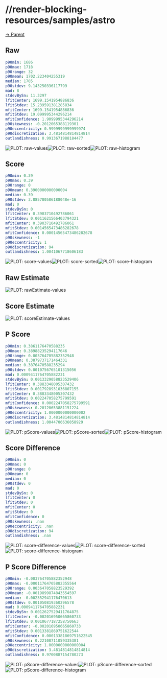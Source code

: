
# //render-blocking-resources/samples/astro

[→ Parent](../..)


## Raw


```yaml
p90min: 1686
p90max: 1718
p90range: 32
p90mean: 1702.223404255319
median: 1705
p90stdev: 9.143250336117799
mad: 8
stdevBySn: 11.3297
lfitCenter: 1699.1541954886836
lfitStdev: 15.239591381285834
mfitCenter: 1699.1541954886836
mfitStdev: 19.099995344296214
mfitConfidence: 1.9099995344296214
p90skewness: -0.2012065388119301
p90eccentricity: 0.9999999999999974
p90discretization: 3.4814814814814814
outlandishness: 0.9913671988184477

```

![PLOT: raw-values](./raw/values.svg)![PLOT: raw-sorted](./raw/sorted.svg)![PLOT: raw-histogram](./raw/histogram.svg)
## Score


```yaml
p90min: 0.39
p90max: 0.39
p90range: 0
p90mean: 0.3900000000000004
median: 0.39
p90stdev: 3.885780586188048e-16
mad: 0
stdevBySn: 0
lfitCenter: 0.3903710492786061
lfitStdev: 0.0011621566403794321
mfitCenter: 0.3903710492786061
mfitStdev: 0.0014565473486282678
mfitConfidence: 0.00014565473486282678
p90skewness: -1
p90eccentricity: 1
p90discretization: 94
outlandishness: 1.0041067718606183

```

![PLOT: score-values](./score/values.svg)![PLOT: score-sorted](./score/sorted.svg)![PLOT: score-histogram](./score/histogram.svg)
## Raw Estimate

![PLOT: rawEstimate-values](./rawEstimate/values.svg)
## Score Estimate

![PLOT: scoreEstimate-values](./scoreEstimate/values.svg)
## P Score


```yaml
p90min: 0.3861176470588235
p90max: 0.38988235294117646
p90range: 0.003764705882352948
p90mean: 0.3879737171464331
median: 0.3876470588235294
p90stdev: 0.0010756765101315056
mad: 0.0009411764705882231
stdevBySn: 0.0013329058823529406
lfitCenter: 0.3883348005307432
lfitStdev: 0.0017928931036807155
mfitCenter: 0.3883348005307432
mfitStdev: 0.002247058275799591
mfitConfidence: 0.0002247058275799591
p90skewness: 0.20120653881151224
p90eccentricity: 1.0000000000000002
p90discretization: 3.4814814814814814
outlandishness: 1.0044706636058929

```

![PLOT: pScore-values](./pScore/values.svg)![PLOT: pScore-sorted](./pScore/sorted.svg)![PLOT: pScore-histogram](./pScore/histogram.svg)
## Score Difference


```yaml
p90min: 0
p90max: 0
p90range: 0
p90mean: 0
median: 0
p90stdev: 0
mad: 0
stdevBySn: 0
lfitCenter: 0
lfitStdev: 0
mfitCenter: 0
mfitStdev: 0
mfitConfidence: 0
p90skewness: .nan
p90eccentricity: .nan
p90discretization: 94
outlandishness: .nan

```

![PLOT: score-difference-values](./score-difference/values.svg)![PLOT: score-difference-sorted](./score-difference/sorted.svg)![PLOT: score-difference-histogram](./score-difference/histogram.svg)
## P Score Difference


```yaml
p90min: -0.003764705882352948
p90max: -0.00011764705882355564
p90range: 0.003647058823529392
p90mean: -0.0019899874843554597
median: -0.002352941176470613
p90stdev: 0.001050819360296578
mad: 0.0009411764705882231
stdevBySn: 0.0012627529411764875
lfitCenter: -0.002016950665860733
lfitStdev: 0.0010677187258750663
mfitCenter: -0.002016950665860733
mfitStdev: 0.0013381869751622544
mfitConfidence: 0.00013381869751622545
p90skewness: 0.22108711059335381
p90eccentricity: 1.0000000000000004
p90discretization: 3.4814814814814814
outlandishness: 0.9700887154780273

```

![PLOT: pScore-difference-values](./pScore-difference/values.svg)![PLOT: pScore-difference-sorted](./pScore-difference/sorted.svg)![PLOT: pScore-difference-histogram](./pScore-difference/histogram.svg)